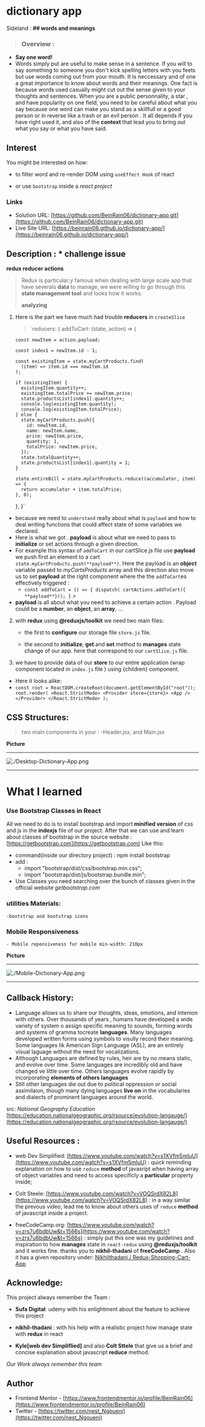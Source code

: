 # dictionary app

Sideland : **## words and meanings**

> ### Overview :

- **Say one word!**
- Words simply put are useful to make sense in a sentence. If you will to say something to someone you don't kick spelling letters with you feets but use words coming out from your mouth. It is neccessary and of one a great importance to know about words and their meanings. One fact is because words used casually might cut out the sense given to your thoughts and sentences. When you are a public personnality, a star , and have popularity on one field, you need to be careful about what you say because one word can make you stand as a skillfull or a good person or in reverse like a trash or an evil person . It all depends if you have right used it, and also of the **context** that lead you to bring out what you say or what you have said.

## Interest

You might be interested on how:

- to filter word and re-render DOM using `useEffect Hook` of react

- or use `bootstrap` inside a _react project_

### Links

- Solution URL: [https://github.com/BeinRain06/dictionary-app.git](https://github.com/BeinRain06/dictionary-app.git)
- Live Site URL: [https://beinrain06.github.io/dictionary-app/](https://beinrain06.github.io/dictionary-app/)

## Description : \* challenge issue

**redux reducer actions**

> Redux is particular;y famous when dealing with large scale app that have severals **data** to manage, we were willing to go through this **state management tool** and looks how it works.
>
> **analyzing**

1.  Here is the part we have much had trouble **reducers** in `createSlice`

    > `reducers: {
    > addToCart: (state, action) => {

        const newItem = action.payload;

        const index1 = newItem.id - 1;

        const existingItem = state.myCartProducts.find(
          (item) => item.id === newItem.id
        );

        if (existingItem) {
          existingItem.quantity++;
          existingItem.totalPrice += newItem.price;
          state.productsList[index1].quantity++;
          console.log(existingItem.quantity);
          console.log(existingItem.totalPrice);
        } else {
          state.myCartProducts.push({
            id: newItem.id,
            name: newItem.name,
            price: newItem.price,
            quantity: 1,
            totalPrice: newItem.price,
          });
          state.totalQuantity++;
          state.productsList[index1].quantity = 1;
        }

        state.entireBill = state.myCartProducts.reduce((accumulator, item) => {
          return accumulator + item.totalPrice;
        }, 0);

    },
    }`

    >

- because we need to `understand` really about what is `payload` and how to deal writing functions that could affect state of some variables we declared.
- Here is what we got . **payload** is about what we need to pass to **initialize** or set actions through a given direction.
- For example this syntax of `addToCart` in our cartSlice.js file use **payload** we push first an element to a cart `state.myCartProducts.push(**payload**)`. Here the payload is an **object** variable passed to _myCartsProducts_ array and this direction also move us to set **payload** at the right component **<Product/>** where the the `addToCart`es effectively triggered :
  - `const addToCart = () => {
 dispatch( cartActions.addToCart({ **payload**}));
}` >
- **payload** is all about what you need to achieve a certain action . Payload could be a **number**, an **object**, an **array**, ...

>

2.  with **redux** using **@reduxjs/toolkit** we need two main files:

    - the first to **configure** our storage file `store.js` file.
      >
    - the second to **initialize**, **get** and **set** method to **manages** state change of our app. here that correspond to our `cartSlice.js` file.

>

3.  we have to provide data of our **store** to our entire application (wrap <App/> component located in `index.js` file ) using <Provider>{children}<Provider/> component.

- Here it looks alike:
- `const root = ReactDOM.createRoot(document.getElementById("root"));
root.render(
  <React.StrictMode>
    <Provider store={store}>
      <App />
    </Provider>
  </React.StrictMode>
);`

## CSS Structures:

> two main components in your <App/>:
> -Header.jsx, and Main.jsx

**Picture**

---

![./Desktop-Dictionary-App.png](./Desktop-Dictionary-App.png)

---

# What I learned

### Use Bootstrap Classes in React

All we need to do is to install bootstrap and import **minified version** of css and js in the **indexjs** file of our project.
After that we can use and learn about classes of bootstrap in the source website : [https://getbootstrap.com](https://getbootstrap.com)
Like this:

- command(inside our directory project) : npm install bootstrap
- add :
  - import "bootstrap/dist/css/bootstrap.min.css";
  - import "bootstrap/dist/js/bootstrap.bundle.min";
- Use Classes you need searching over the bunch of classes given in the official website _getbootstrap.com_

### utilities Materials:

    -bootstrap and bootstrap icons

### Mobile Responsiveness

    - Mobile reponsiveness for mobile min-width: 210px

**Picture**

---

![./Mobile-Dictionary-App.png](./Mobile-Dictionary-App.png)

---

## Callback History:

- Language allows us to share our thoughts, ideas, emotions, and intenion with others. Over thousands of years , humans have developed a wide variety of system o assign specific meaning to sounds, forming words and systems of gramma tocreate **languages**. Many languages developed written forms using symbols to visully record their meaning. Some languages lik American Sign Language (ASL), are an entirely visual laguage without the need for vocalizations.
- Although Languages are defined by rules, heir are by no means static, and evolve over time. Some languages are incredibly old and have changed ve little over time. Others languages evolve rapidly by incorporating **elements of others languages**
- Still other languages die out due to political oppression or social assimilaion, though many dying languages **live on** in the vocabularies and dialects of prominent languages around the world.

src: _National Geography Education_
[https://education.nationalgeographic.org/rsource/evolution-langauge/](https://education.nationalgeographic.org/rsource/evolution-langauge/)

## Useful Resources :

- web Dev Simplified: [https://www.youtube.com/watch?v=s1XVfm5mIuU](https://www.youtube.com/watch?v=s1XVfm5mIuU) : quick reminding explanation on how to use `reduce` **method** of javasript when having array of object variables and need to access specificly a **particular** property inside;

  >

- Colt Steele: [https://www.youtube.com/watch?v=VOQSrdX82L8](https://www.youtube.com/watch?v=VOQSrdX82L8) : in a way similar the prevous video, lead me to know about others uses of `reduce` **method** of javascript inside a project.

  >

- freeCodeCamp.org: [https://www.youtube.com/watch?v=zrs7u6bdbUw&t=1566s](https://www.youtube.com/watch?v=zrs7u6bdbUw&t=1566s) : simply put this one was my guidelines and inspiration to how **manages** state in `react-redux` using **@reduxjs/toolkit** and it works fine. thanks you to **nikhil-thadani** of **freeCodeCamp** . Also it has a given repository under: [Nikhilthadani /
  Redux-Shopping-Cart-App](https://github.com/Nikhilthadani/Redux-Shopping-Cart-App)

## Acknowledge:

This project always remember the Team :

- **Sufa Digital**: udemy with his enlightment about the feature to achieve this project
  >
- **nikhil-thadani** : with his help with a realistic project how manage state with **redux** in react
  >
- **Kyle[web dev Simpliflied]** and also **Colt Sttele** that give us a brief and concise explanation about javascript **reduce** method.

_Our Work always remember this team_

## Author

- Frontend Mentor - [https://www.frontendmentor.io/profile/BeinRain06](https://www.frontendmentor.io/profile/BeinRain06)
- Twitter - [https://twitter.com/nest_Ngoueni](https://twitter.com/nest_Ngoueni)
